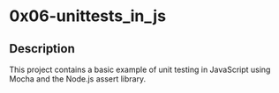 # 0x06-unittests_in_js

## Description

This project contains a basic example of unit testing in JavaScript using Mocha and the Node.js assert library.
